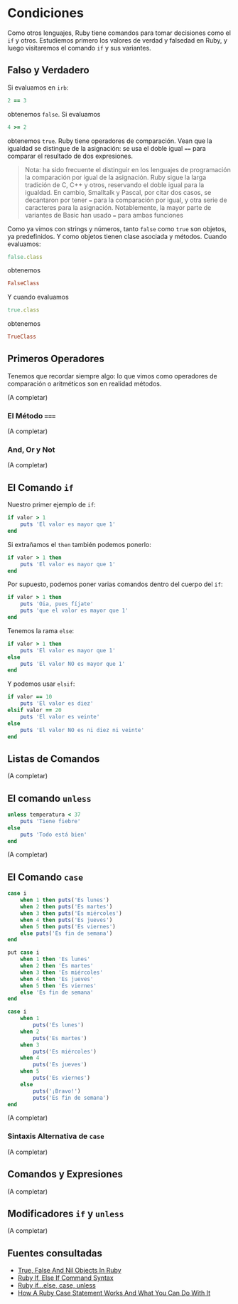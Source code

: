 # Condiciones

Como otros lenguajes, Ruby tiene comandos para tomar decisiones como
el `if` y otros. Estudiemos primero los valores de verdad y falsedad en Ruby,
y luego visitaremos el comando `if` y sus variantes.

## Falso y Verdadero

Si evaluamos en `irb`:

```ruby
2 == 3
```
obtenemos `false`. Si evaluamos
```ruby
4 >= 2
```
obtenemos `true`. Ruby tiene operadores de comparación. Vean que la igualdad
se distingue de la asignación: se usa el doble igual `==` para comparar
el resultado de dos expresiones.

> Nota: ha sido frecuente el distinguir en los lenguajes de programación la comparación
por igual de la asignación. Ruby sigue la larga tradición de C, C++ y otros, reservando
el doble igual para la igualdad. En cambio, Smalltalk y Pascal, por citar dos casos,
se decantaron por tener `=` para la comparación por igual, y otra serie de caracteres
para la asignación. Notablemente, la mayor parte de variantes de Basic han usado `=` para ambas
funciones

Como ya vimos con strings y números, tanto `false` como `true` son objetos, ya predefinidos.
Y como objetos tienen clase asociada y métodos. Cuando evaluamos:
```ruby
false.class
```
obtenemos
```ruby
FalseClass
```

Y cuando evaluamos
```ruby
true.class
```
obtenemos
```ruby
TrueClass
```

## Primeros Operadores

Tenemos que recordar siempre algo: lo que vimos como operadores de comparación
o aritméticos son en realidad métodos.

(A completar)

### El Método `===`

(A completar)

### And, Or y Not

(A completar)

## El Comando `if`

Nuestro primer ejemplo de `if`:

```ruby
if valor > 1
    puts 'El valor es mayor que 1'
end
```

Si extrañamos el `then` también podemos ponerlo:
```ruby
if valor > 1 then
    puts 'El valor es mayor que 1'
end
```

Por supuesto, podemos poner varias comandos dentro del cuerpo del `if`:
```ruby
if valor > 1 then
	puts 'Oia, pues fíjate'
    puts 'que el valor es mayor que 1'
end
```

Tenemos la rama `else`:
```ruby
if valor > 1 then
    puts 'El valor es mayor que 1'
else
    puts 'El valor NO es mayor que 1'
end
```

Y podemos usar `elsif`:
```ruby
if valor == 10
    puts 'El valor es diez'
elsif valor == 20
    puts 'El valor es veinte'
else
    puts 'El valor NO es ni diez ni veinte'
end
```

## Listas de Comandos

(A completar)

## El comando `unless`

```ruby
unless temperatura < 37
	puts 'Tiene fiebre'
else
	puts 'Todo está bien'
end
```

(A completar)

## El Comando `case`

```ruby
case i
    when 1 then puts('Es lunes')
    when 2 then puts('Es martes')
    when 3 then puts('Es miércoles')
    when 4 then puts('Es jueves')
    when 5 then puts('Es viernes')
	else puts('Es fin de semana')
end
```

```ruby
put case i
    when 1 then 'Es lunes'
    when 2 then 'Es martes'
    when 3 then 'Es miércoles'
    when 4 then 'Es jueves'
    when 5 then 'Es viernes'
	else 'Es fin de semana'
end
```

```ruby
case i
    when 1 
	    puts('Es lunes')
    when 2
	    puts('Es martes')
    when 3
	    puts('Es miércoles')
    when 4
	    puts('Es jueves')
    when 5
	    puts('Es viernes')
	else
	    puts('¡Bravo!')
	    puts('Es fin de semana')
end
```

(A completar)

### Sintaxis Alternativa de `case`

(A completar)

## Comandos y Expresiones

(A completar)

## Modificadores `if` y `unless`

(A completar)

## Fuentes consultadas

- [True, False And Nil Objects In Ruby](http://www.skorks.com/2009/09/true-false-and-nil-objects-in-ruby/)
- [Ruby If, Else If Command Syntax](http://www.howtogeek.com/howto/programming/ruby/ruby-if-else-if-command-syntax/)
- [Ruby if...else, case, unless](http://www.tutorialspoint.com/ruby/ruby_if_else.htm)
- [How A Ruby Case Statement Works And What You Can Do With It](http://www.skorks.com/2009/08/how-a-ruby-case-statement-works-and-what-you-can-do-with-it/)